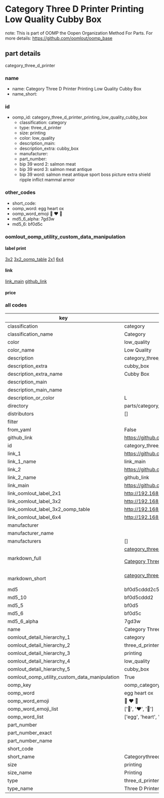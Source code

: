 # Category Three D Printer Printing Low Quality Cubby Box  

note: This is part of OOMP the Oopen Organization Method For Parts. For more details: https://github.com/oomlout/oomp_base

##  part details



category_three_d_printer

### name
* name: Category Three D Printer Printing Low Quality Cubby Box
* name_short: 
### id
* oomp_id: category_three_d_printer_printing_low_quality_cubby_box
  * classification: category
  * type: three_d_printer
  * size: printing
  * color: low_quality
  * description_main: 
  * description_extra: cubby_box
  * manufacturer: 
  * part_number: 
  * bip 39 word 2: salmon meat
  * bip 39 word 3: salmon meat antique
  * bip 39 word: salmon meat antique sport boss picture extra shield ripple inflict mammal armor

### other_codes
* short_code: 
* oomp_word: egg heart ox
* oomp_word_emoji :egg: :heart: :ox:
* md5_6_alpha: 7gd3w
* md5_6: bf0d5c






### oomlout_oomp_utility_custom_data_manipulation
#### label print
[3x2](http://192.168.1.245:1112/?label=oomp%207gd3w)
[3x2_oomp_table](http://192.168.1.107:1112/?label=oomp%207gd3w)
[2x1](http://192.168.1.242:1112/?label=oomp%207gd3w)
[6x4](http://192.168.1.55:1112/?label=oomp%207gd3w)    

#### link

[link_main](https://github.com/oomlout/oomlout_oomp_current_version_messy/tree/main/parts/category_three_d_printer_printing_low_quality_cubby_box) [github_link](https://github.com/oomlout/oomlout_oomp_part_src/tree/main/parts/category_three_d_printer_printing_low_quality_cubby_box)                             

#### price







### all codes 
| key | value |  
| --- | --- |  
| classification | category |  
| classification_name | Category |  
| color | low_quality |  
| color_name | Low Quality |  
| description | category_three_d_printer |  
| description_extra | cubby_box |  
| description_extra_name | Cubby Box |  
| description_main |  |  
| description_main_name |  |  
| description_or_color | L  |  
| directory | parts/category_three_d_printer_printing_low_quality_cubby_box |  
| distributors | [] |  
| filter |  |  
| from_yaml | False |  
| github_link | https://github.com/oomlout/oomlout_oomp_part_src/tree/main/parts/category_three_d_printer_printing_low_quality_cubby_box |  
| id | category_three_d_printer_printing_low_quality_cubby_box |  
| link_1 | https://github.com/oomlout/oomlout_oomp_current_version_messy/tree/main/parts/category_three_d_printer_printing_low_quality_cubby_box |  
| link_1_name | link_main |  
| link_2 | https://github.com/oomlout/oomlout_oomp_part_src/tree/main/parts/category_three_d_printer_printing_low_quality_cubby_box |  
| link_2_name | github_link |  
| link_main | https://github.com/oomlout/oomlout_oomp_current_version_messy/tree/main/parts/category_three_d_printer_printing_low_quality_cubby_box |  
| link_oomlout_label_2x1 | http://192.168.1.242:1112/?label=oomp%207gd3w |  
| link_oomlout_label_3x2 | http://192.168.1.245:1112/?label=oomp%207gd3w |  
| link_oomlout_label_3x2_oomp_table | http://192.168.1.107:1112/?label=oomp%207gd3w |  
| link_oomlout_label_6x4 | http://192.168.1.55:1112/?label=oomp%207gd3w |  
| manufacturer |  |  
| manufacturer_name |  |  
| manufacturers | [] |  
| markdown_full | [category_three_d_printer_printing_low_quality_cubby_box](https://github.com/oomlout/oomlout_oomp_current_version_messy/tree/main/parts/category_three_d_printer_printing_low_quality_cubby_box)<br>[](https://github.com/oomlout/oomlout_oomp_current_version_messy/tree/main/parts/category_three_d_printer_printing_low_quality_cubby_box)<br>[Category Three D Printer Printing Low Quality Cubby Box](https://github.com/oomlout/oomlout_oomp_current_version_messy/tree/main/parts/category_three_d_printer_printing_low_quality_cubby_box)<br><br> |  
| markdown_short | [category_three_d_printer_printing_low_quality_cubby_box](https://github.com/oomlout/oomlout_oomp_current_version_messy/tree/main/parts/category_three_d_printer_printing_low_quality_cubby_box)<br><br> |  
| md5 | bf0d5cddd2c5aa22910d1d2a13e285f3 |  
| md5_10 | bf0d5cddd2 |  
| md5_5 | bf0d5 |  
| md5_6 | bf0d5c |  
| md5_6_alpha | 7gd3w |  
| name | Category Three D Printer Printing Low Quality Cubby Box |  
| oomlout_detail_hierarchy_1 | category |  
| oomlout_detail_hierarchy_2 | three_d_printer |  
| oomlout_detail_hierarchy_3 | printing |  
| oomlout_detail_hierarchy_4 | low_quality |  
| oomlout_detail_hierarchy_5 | cubby_box |  
| oomlout_oomp_utility_custom_data_manipulation | True |  
| oomp_key | oomp_category_three_d_printer_printing_low_quality_cubby_box |  
| oomp_word | egg heart ox |  
| oomp_word_emoji | :egg: :heart: :ox: |  
| oomp_word_emoji_list | [':egg:', ':heart:', ':ox:'] |  
| oomp_word_list | ['egg', 'heart', 'ox'] |  
| part_number |  |  
| part_number_exact |  |  
| part_number_name |  |  
| short_code |  |  
| short_name | Categorythreedprinter |  
| size | printing |  
| size_name | Printing |  
| type | three_d_printer |  
| type_name | Three D Printer |  
